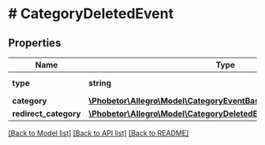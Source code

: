 # # CategoryDeletedEvent

## Properties

Name | Type | Description | Notes
------------ | ------------- | ------------- | -------------
**type** | **string** |  | [optional] [default to 'CATEGORY_DELETED']
**category** | [**\Phobetor\Allegro\Model\CategoryEventBaseCategory**](CategoryEventBaseCategory.md) |  |
**redirect_category** | [**\Phobetor\Allegro\Model\CategoryDeletedEventAllOfRedirectCategory**](CategoryDeletedEventAllOfRedirectCategory.md) |  | [optional]

[[Back to Model list]](../../README.md#models) [[Back to API list]](../../README.md#endpoints) [[Back to README]](../../README.md)
